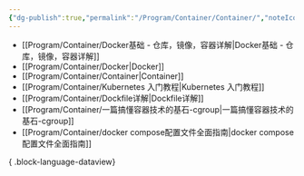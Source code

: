 ```yaml
---
{"dg-publish":true,"permalink":"/Program/Container/Container/","noteIcon":""}
---
```



- [[Program/Container/Docker基础 - 仓库，镜像，容器详解\|Docker基础 - 仓库，镜像，容器详解]]
- [[Program/Container/Docker\|Docker]]
- [[Program/Container/Container\|Container]]
- [[Program/Container/Kubernetes 入门教程\|Kubernetes 入门教程]]
- [[Program/Container/Dockfile详解\|Dockfile详解]]
- [[Program/Container/一篇搞懂容器技术的基石-cgroup\|一篇搞懂容器技术的基石-cgroup]]
- [[Program/Container/docker compose配置文件全面指南\|docker compose配置文件全面指南]]

{ .block-language-dataview}